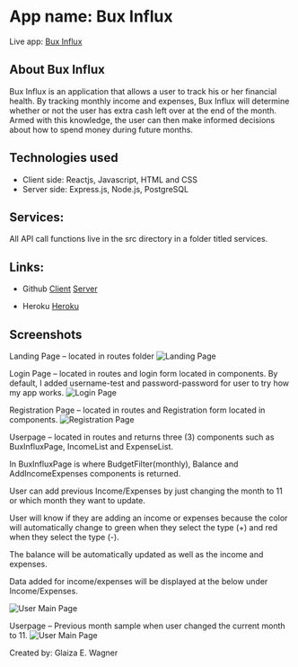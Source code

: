 # App name: Bux Influx

Live app: [Bux Influx](https://glaiza-buxinflux-app.now.sh/)

## About Bux Influx

Bux Influx is an application that allows a user to track his or her financial health. By tracking monthly income and expenses, Bux Influx will determine whether or not the user has extra cash left over at the end of the month. Armed with this knowledge, the user can then make informed decisions about how to spend money during future months.

## Technologies used
- Client side: Reactjs, Javascript, HTML and CSS
- Server side: Express.js, Node.js, PostgreSQL

## Services: 

All API call functions live in the src directory in a folder titled services.

## Links:

- Github
    [Client](https://github.com/glaizawagner/bux-influx-client)
    [Server](https://github.com/glaizawagner/bux-influx-server)

- Heroku
    [Heroku](https://glaiza-buxinflux-server.herokuapp.com/)

## Screenshots

Landing Page – located in routes folder
 ![Landing Page](./screenshots/Landing.png)

Login Page – located in routes and login form located in components. 
By default, I added username-test and password-password for user to try how my app works.
![Login Page](./screenshots/Login.png)
 
Registration Page – located in routes and Registration form located in components.
![Registration Page](./screenshots/Create.png)

Userpage – located in routes and returns three (3) components such as BuxInfluxPage, IncomeList and ExpenseList. 

In BuxInfluxPage is where BudgetFilter(monthly), Balance and AddIncomeExpenses components is returned.

User can add previous Income/Expenses by just changing the month to 11 or which month they want to update.

User will know if they are adding an income or expenses because the color will automatically change to green when they select the type (+) and red when they select the type (-).

The balance will be automatically updated as well as the income and expenses.

Data added for income/expenses will be displayed at the below under Income/Expenses.
 
![User Main Page](./screenshots/UserPage.png)

Userpage – Previous month sample when user changed the current month to 11.
![User Main Page](./screenshots/UserPagePrev.png)

Created by: Glaiza E. Wagner
